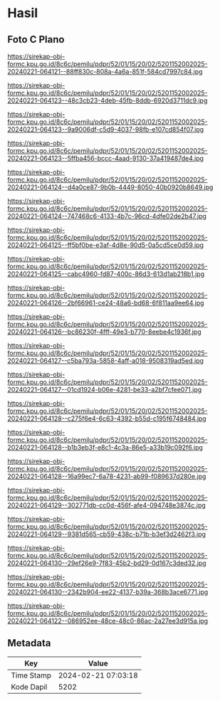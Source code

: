 # Hasil

## Foto C Plano

https://sirekap-obj-formc.kpu.go.id/8c6c/pemilu/pdpr/52/01/15/20/02/5201152002025-20240221-064121--88ff830c-808a-4a6a-851f-584cd7997c84.jpg

https://sirekap-obj-formc.kpu.go.id/8c6c/pemilu/pdpr/52/01/15/20/02/5201152002025-20240221-064123--48c3cb23-4deb-45fb-8ddb-6920d3711dc9.jpg

https://sirekap-obj-formc.kpu.go.id/8c6c/pemilu/pdpr/52/01/15/20/02/5201152002025-20240221-064123--9a9006df-c5d9-4037-98fb-e107cd854f07.jpg

https://sirekap-obj-formc.kpu.go.id/8c6c/pemilu/pdpr/52/01/15/20/02/5201152002025-20240221-064123--5ffba456-bccc-4aad-9130-37a419487de4.jpg

https://sirekap-obj-formc.kpu.go.id/8c6c/pemilu/pdpr/52/01/15/20/02/5201152002025-20240221-064124--d4a0ce87-9b0b-4449-8050-40b0920b8649.jpg

https://sirekap-obj-formc.kpu.go.id/8c6c/pemilu/pdpr/52/01/15/20/02/5201152002025-20240221-064124--747468c6-4133-4b7c-96cd-4dfe02de2b47.jpg

https://sirekap-obj-formc.kpu.go.id/8c6c/pemilu/pdpr/52/01/15/20/02/5201152002025-20240221-064125--ff5bf0be-e3af-4d8e-90d5-0a5cd5ce0d59.jpg

https://sirekap-obj-formc.kpu.go.id/8c6c/pemilu/pdpr/52/01/15/20/02/5201152002025-20240221-064125--cabc4960-fd87-400c-86d3-613d1ab218b1.jpg

https://sirekap-obj-formc.kpu.go.id/8c6c/pemilu/pdpr/52/01/15/20/02/5201152002025-20240221-064126--2bf66961-ce24-48a6-bd68-6f811aa9ee64.jpg

https://sirekap-obj-formc.kpu.go.id/8c6c/pemilu/pdpr/52/01/15/20/02/5201152002025-20240221-064126--bc86230f-4fff-49e3-b770-8eebe4c1936f.jpg

https://sirekap-obj-formc.kpu.go.id/8c6c/pemilu/pdpr/52/01/15/20/02/5201152002025-20240221-064127--c5ba793a-5858-4aff-a018-9508319ad5ed.jpg

https://sirekap-obj-formc.kpu.go.id/8c6c/pemilu/pdpr/52/01/15/20/02/5201152002025-20240221-064127--01cd1924-b06e-4281-be33-a2bf7cfee071.jpg

https://sirekap-obj-formc.kpu.go.id/8c6c/pemilu/pdpr/52/01/15/20/02/5201152002025-20240221-064128--c275f6e4-6c63-4392-b55d-c195f6748484.jpg

https://sirekap-obj-formc.kpu.go.id/8c6c/pemilu/pdpr/52/01/15/20/02/5201152002025-20240221-064128--b1b3eb3f-e8c1-4c3a-86e5-a33b19c092f6.jpg

https://sirekap-obj-formc.kpu.go.id/8c6c/pemilu/pdpr/52/01/15/20/02/5201152002025-20240221-064128--16a99ec7-6a78-4231-ab99-f089637d280e.jpg

https://sirekap-obj-formc.kpu.go.id/8c6c/pemilu/pdpr/52/01/15/20/02/5201152002025-20240221-064129--302771db-cc0d-456f-afe4-094748e3874c.jpg

https://sirekap-obj-formc.kpu.go.id/8c6c/pemilu/pdpr/52/01/15/20/02/5201152002025-20240221-064129--9381d565-cb59-438c-b71b-b3ef3d2462f3.jpg

https://sirekap-obj-formc.kpu.go.id/8c6c/pemilu/pdpr/52/01/15/20/02/5201152002025-20240221-064130--29ef26e9-7f83-45b2-bd29-0d167c3ded32.jpg

https://sirekap-obj-formc.kpu.go.id/8c6c/pemilu/pdpr/52/01/15/20/02/5201152002025-20240221-064130--2342b904-ee22-4137-b39a-368b3ace6771.jpg

https://sirekap-obj-formc.kpu.go.id/8c6c/pemilu/pdpr/52/01/15/20/02/5201152002025-20240221-064122--086952ee-48ce-48c0-86ac-2a27ee3d915a.jpg


## Metadata

| Key        | Value               |
| ---------- | ------------------- |
| Time Stamp | 2024-02-21 07:03:18 |
| Kode Dapil | 5202                |



